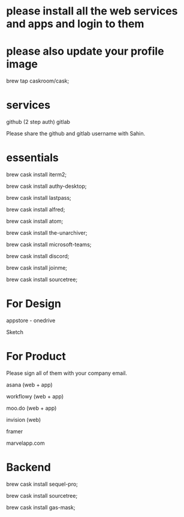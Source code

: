 # please install all the web services and apps and login to them 
# please also update your profile image

brew tap caskroom/cask;


# services
github (2 step auth)
gitlab 

Please share the github and gitlab username with Sahin.


# essentials 

brew cask install iterm2;

brew cask install authy-desktop;

brew cask install lastpass;

brew cask install alfred;

brew cask install atom;

brew cask install the-unarchiver;

brew cask install microsoft-teams;

brew cask install discord;

brew cask install joinme;

brew cask install sourcetree;

# For Design

appstore - onedrive 

Sketch



# For Product

Please sign all of them with your company email.

asana (web + app)

workflowy (web + app)

moo.do (web + app)

invision (web)

framer

marvelapp.com


# Backend

brew cask install sequel-pro;

brew cask install sourcetree;

brew cask install gas-mask;
